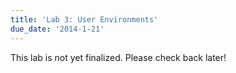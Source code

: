 ```yaml
---
title: 'Lab 3: User Environments'
due_date: '2014-1-21'
---
```


This lab is not yet finalized. Please check back later!
